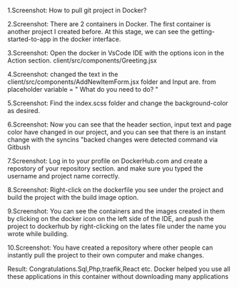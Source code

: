 1.Screenshot: 
How to pull git project in Docker?

2.Screenshot:
There are 2 containers in Docker. The first container is another project I created before. At this stage, we can see the getting-started-to-app in the docker interface.

3.Screenshot:
Open the docker in VsCode IDE with the options icon in the Action section.  client/src/components/Greeting.jsx

4.Screenshot: 
changed the text in the client/src/components/AddNewItemForm.jsx folder and Input are.
from placeholder variable = " What do you need to do? "

5.Screenshot: 
Find the index.scss folder and change the background-color as desired.

6.Screenshot:
Now you can see that the header section, input text and page color have changed in our project, and you can see that there is an instant change with the syncins "backed changes were detected command via Gitbush

7.Screenshot:
Log in to your profile on DockerHub.com and create a repostory of your repository section. and make sure you typed the username and project name correctly.

8.Screenshot:
Right-click on the dockerfile you see under the project and build the project with the build image option.

9.Screenshot:
You can see the containers and the images created in them by clicking on the docker icon on the left side of the IDE, and push the project to dockerhub by right-clicking on the lates file under the name you wrote while building.

10.Screenshot:
You have created a repository where other people can instantly pull the project to their own computer and make changes.

Result: Congratulations.Sql,Php,traefik,React etc. Docker helped you use all these applications in this container without downloading many applications
